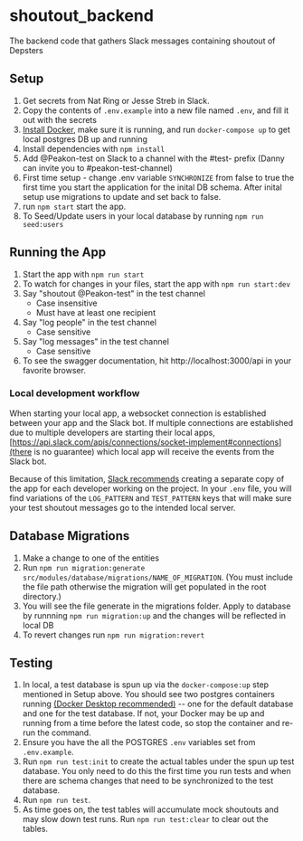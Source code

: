# shoutout_backend

The backend code that gathers Slack messages containing shoutout of Depsters

## Setup

1. Get secrets from Nat Ring or Jesse Streb in Slack.
1. Copy the contents of `.env.example` into a new file named `.env`, and fill it out with the secrets
1. [Install Docker](https://docs.docker.com/get-docker/), make sure it is running, and run `docker-compose up` to get local postgres DB up and running
1. Install dependencies with `npm install`
1. Add @Peakon-test on Slack to a channel with the #test- prefix (Danny can invite you to #peakon-test-channel)
1. First time setup - change .env variable `SYNCHRONIZE` from false to true the first time you start the application for the inital DB schema. After inital setup use migrations to update and set back to false.
1. run `npm start` start the app.
1. To Seed/Update users in your local database by running `npm run seed:users`

## Running the App

1. Start the app with `npm run start`
2. To watch for changes in your files, start the app with `npm run start:dev`
3. Say "shoutout @Peakon-test" in the test channel
   - Case insensitive
   - Must have at least one recipient
4. Say "log people" in the test channel
   - Case sensitive
5. Say "log messages" in the test channel
   - Case sensitive
6. To see the swagger documentation, hit http://localhost:3000/api in your favorite browser.

### Local development workflow

When starting your local app, a websocket connection is established between your app and the Slack bot. If multiple connections are established due to multiple developers are starting their local apps, [https://api.slack.com/apis/connections/socket-implement#connections](there is no guarantee) which local app will receive the events from the Slack bot.

Because of this limitation, [Slack recommends](https://github.com/slackapi/bolt-python/issues/548#issuecomment-994110673) creating a separate copy of the app for each developer working on the project. In your `.env` file, you will find variations of the `LOG_PATTERN` and `TEST_PATTERN` keys that will make sure your test shoutout messages go to the intended local server.

## Database Migrations 
1. Make a change to one of the entities 
1. Run `npm run migration:generate src/modules/database/migrations/NAME_OF_MIGRATION`. (You must include the file path otherwise the migration will get populated in the root directory.)
1. You will see the file generate in the migrations folder. Apply to database by runnning `npm run migration:up` and the changes will be reflected in local DB 
1. To revert changes run `npm run migration:revert`

## Testing
1. In local, a test database is spun up via the `docker-compose:up` step mentioned in Setup above.  You should see two postgres containers running [(Docker Desktop recommended)](https://www.docker.com/products/docker-desktop/) -- one for the default database and one for the test database.  If not, your Docker may be up and running from a time before the latest code, so stop the container and re-run the command.
1. Ensure you have the all the POSTGRES `.env` variables set from `.env.example`.
1. Run `npm run test:init` to create the actual tables under the spun up test database.  You only need to do this the first time you run tests and when there are schema changes that need to be synchronized to the test database.
1. Run `npm run test`.
1. As time goes on, the test tables will accumulate mock shoutouts and may slow down test runs.  Run `npm run test:clear` to clear out the tables.